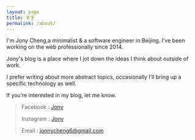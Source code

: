 ```yaml
---
layout: page
title: 关于
permalink: /about/
---
```


I'm Jony Cheng,a minimalist & a software engineer in Beijing. I’ve been working on the web professionally since 2014.

Jony's blog is a place where I jot down the ideas I think about outside of work.

I prefer writing about more abstract topics, occasionally I’ll bring up a specific technology as well.

If you’re interested in my blog, let me know.

> Facebook : [Jony](https://www.facebook.com/michealcheng6)
>
> Instagram : [Jony](https://www.instagram.com/jonnycheng/)
>
> Email : jonnycheng6@gmail.com